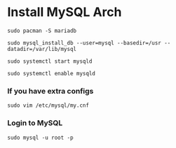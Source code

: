 # Install MySQL Arch

`sudo pacman -S mariadb`

`sudo mysql_install_db --user=mysql --basedir=/usr --datadir=/var/lib/mysql`

`sudo systemctl start mysqld`

`sudo systemctl enable mysqld`

### If you have extra configs
`sudo vim /etc/mysql/my.cnf`

### Login to MySQL
`sudo mysql -u root -p`
